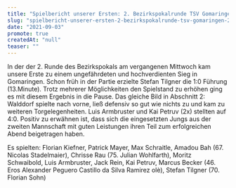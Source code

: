 ```yaml
---
title: "Spielbericht unserer Ersten: 2. Bezirkspokalrunde TSV Gomaringen 2 - SV Walddorf 0:4"
slug: "spielbericht-unserer-ersten-2-bezirkspokalrunde-tsv-gomaringen-2-sv-walddorf-04"
date: "2021-09-03"
promote: true
createdAt: "null"
teaser: ""
---
```

In der der 2. Runde des Bezirkspokals am vergangenen Mittwoch kam unsere Erste zu einem ungefährdeten und hochverdienten Sieg in Gomaringen. Schon früh in der Partie erzielte Stefan Tilgner die 1:0 Führung (13.Minute). Trotz mehrerer Möglichkeiten den Spielstand zu erhöhen ging es mit diesem Ergebnis in die Pause. Das gleiche Bild in Abschnitt 2: Walddorf spielte nach vorne, ließ defensiv so gut wie nichts zu und kam zu weiteren Torgelegenheiten. Luis Armbruster und Kai Petruv (2x) stellten auf 4:0. Positiv zu erwähnen ist, dass sich die eingesetzten Jungs aus der zweiten Mannschaft mit guten Leistungen ihren Teil zum erfolgreichen Abend beigetragen haben.


Es spielten: Florian Kiefner, Patrick Mayer, Max Schraitle, Amadou Bah (67. Nicolas Stadelmaier), Chrisse Rau (75. Julian Wohlfarth), Moritz Schwaibold, Luis Armbruster, Jack Rein, Kai Petruv, Marcus Becker (46. Eros Alexander Peguero Castillo da Silva Ramirez olè), Stefan Tilgner (70. Florian Sohn)


<p class="ox-2989754d1f-"> 
